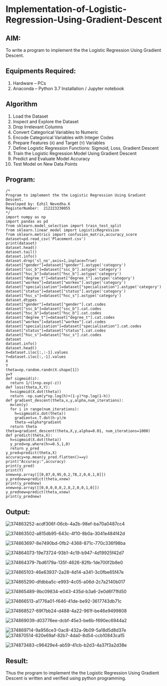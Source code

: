 # Implementation-of-Logistic-Regression-Using-Gradient-Descent

## AIM:
To write a program to implement the the Logistic Regression Using Gradient Descent.

## Equipments Required:
1. Hardware – PCs
2. Anaconda – Python 3.7 Installation / Jupyter notebook

## Algorithm
1. Load the Dataset     
2. Inspect and Explore the Dataset    
3. Drop Irrelevant Columns  
4. Convert Categorical Variables to Numeric  
5. Encode Categorical Variables with Integer Codes  
6. Prepare Features (`X`) and Target (`Y`) Variables  
7. Define Logistic Regression Functions: Sigmoid, Loss, Gradient Descent  
8. Train the Logistic Regression Model Using Gradient Descent  
9. Predict and Evaluate Model Accuracy  
10. Test Model on New Data Points  

## Program:
```
/*
Program to implement the the Logistic Regression Using Gradient Descent.
Developed by: Ezhil Nevedha.K
RegisterNumber:  212223230055
*/
import numpy as np
import pandas as pd
from sklearn.model_selection import train_test_split
from sklearn.linear_model import LogisticRegression
from sklearn.metrics import confusion_matrix,accuracy_score
dataset=pd.read_csv('Placement.csv')
print(dataset)
dataset.head()
dataset.tail()
dataset.info()
dataset.drop('sl_no',axis=1,inplace=True)
dataset["gender"]=dataset["gender"].astype('category')
dataset["ssc_b"]=dataset["ssc_b"].astype('category')
dataset["hsc_b"]=dataset["hsc_b"].astype('category')
dataset["degree_t"]=dataset["degree_t"].astype('category')
dataset["workex"]=dataset["workex"].astype('category')
dataset["specialisation"]=dataset["specialisation"].astype('category')
dataset["status"]=dataset["status"].astype('category')
dataset["hsc_s"]=dataset["hsc_s"].astype('category')
dataset.dtypes
dataset["gender"]=dataset["gender"].cat.codes
dataset["ssc_b"]=dataset["ssc_b"].cat.codes
dataset["hsc_b"]=dataset["hsc_b"].cat.codes
dataset["degree_t"]=dataset["degree_t"].cat.codes
dataset["workex"]=dataset["workex"].cat.codes
dataset["specialisation"]=dataset["specialisation"].cat.codes
dataset["status"]=dataset["status"].cat.codes
dataset["hsc_s"]=dataset["hsc_s"].cat.codes
dataset
dataset.info()
dataset.head()
X=dataset.iloc[:,:-1].values
Y=dataset.iloc[:,-1].values
X
Y
theta=np.random.randn(X.shape[1])
y=Y
def sigmoid(z):
  return 1/(1+np.exp(-z))
def loss(theta,X,Y):
  h=sigmoid(X.dot(theta))
  return -np.sum(y*np.log(h)+(1-y)*np.log(1-h))
def gradient_descent(theta,x,y,alpha,num_iterations):
  m=len(y)
  for i in range(num_iterations):
    h=sigmoid(x.dot(theta))
    gradient=x.T.dot(h-y)/m
    theta-=alpha*gradient
  return theta
theta=gradient_descent(theta,X,y,alpha=0.01, num_iterations=1000)
def predict(theta,X):
  h=sigmoid(X.dot(theta))
  y_pred=np.where(h>=0.5,1,0)
  return y_pred
y_pred=predict(theta,X)
accuracy=np.mean(y_pred.flatten()==y)
print("Accuracy:",accuracy)
print(y_pred)
print(Y)
xnew=np.array([[0,87,0,95,0,2,78,2,0,0,1,0]])
y_prednew=predict(theta,xnew)
print(y_prednew)
xnew=np.array([[0,0,0,0,0,2,8,2,0,0,1,0]])
y_prednew=predict(theta,xnew)
print(y_prednew)

```

## Output:

![374863252-acdf306f-06cb-4a2b-98ef-ba70a0487cc4](https://github.com/user-attachments/assets/c038fdc6-a8c8-4e1b-8dc8-a0ef5918fcc9)

![374863502-a815db95-643c-4f10-8b0a-3041e484f42d](https://github.com/user-attachments/assets/82cf8757-0a12-4d56-ac95-f6bd655012b6)

![374863697-8e7490bd-0fb2-4368-871c-770c336f98ba](https://github.com/user-attachments/assets/8758a5a2-429f-4f1e-b606-c0e560b2b0ca)

![374864073-19e73724-93b1-4c19-b947-4d19925f42d7](https://github.com/user-attachments/assets/83cff383-f0bc-463e-8248-784c38368d8b)

![374864379-7bd6179a-135f-4626-82fb-1de700f2b8e0](https://github.com/user-attachments/assets/aefaae5c-ad85-4697-90b3-6ccca73ac466)

![374865103-46e63937-2a28-4d14-a341-3c0fbe65f47e](https://github.com/user-attachments/assets/ae1252f6-1dfa-4a84-b064-b935b2ec4d19)

![374865290-dfdbba5c-e993-4c05-a06d-2c7a2140b017](https://github.com/user-attachments/assets/a5487666-268f-4485-be1e-1d9c964538bf)

![374865489-9bc09834-e043-435d-b3a6-2e0d6f71fd50](https://github.com/user-attachments/assets/34e9098b-ed72-4eeb-86d8-041c06b72702)

![374866513-a1776a01-f646-41de-be92-3617743db71c](https://github.com/user-attachments/assets/8db1b3fd-ad17-474d-8ea4-e7b1c646ae00)

![374868527-69f7bb24-d488-4a22-961f-be46e9499808](https://github.com/user-attachments/assets/c17ea379-906c-42bf-95e6-5135daf9840b)

![374869039-d03776ee-dcbf-45e3-be6b-f690ec6944a2](https://github.com/user-attachments/assets/e2c049ec-7b39-4dbe-95d3-13ed223b97c4)

![374869714-9a956ce3-0ac8-432a-9b09-5a18d5d8d37e](https://github.com/user-attachments/assets/046ce566-8df3-4c9d-b180-2bbdca4851b2)
![374870514-620e69af-82b7-4da0-8d54-ccb10843ca15](https://github.com/user-attachments/assets/e09eefd0-86ea-47b0-a97f-34f33fc53961)

![374873483-c96429e4-ab59-41cb-b2d3-4a37f3a2d38e](https://github.com/user-attachments/assets/f8c5b5d9-525d-4f4a-8e99-ab5adbecb8f0)



## Result:
Thus the program to implement the the Logistic Regression Using Gradient Descent is written and verified using python programming.

